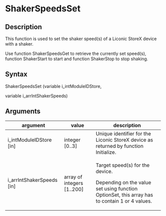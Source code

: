 # ShakerSpeedsSet

## Description

This function is used to set the shaker speed(s) of a Liconic StoreX device with a shaker.

Use function ShakerSpeedsGet to retrieve the currently set speed(s), function ShakerStart to start and function ShakerStop to stop shaking.

## Syntax

ShakerSpeedsSet (variable i\_intModuleIDStore,

variable i\_arrIntShakerSpeeds)

## Arguments

| **argument**                | **value**                   | **description**                                                                                                                            |
| --------------------------- | --------------------------- | ------------------------------------------------------------------------------------------------------------------------------------------ |
| i\_intModuleIDStore \[in]   | integer \[0..3]             | Unique identifier for the Liconic StoreX device as returned by function Initialize.                                                        |
| i\_arrIntShakerSpeeds \[in] | array of integers \[1..200] | <p>Target speed(s) for the device.</p><p>Depending on the value set using function OptionSet, this array has to contain 1 or 4 values.</p> |
